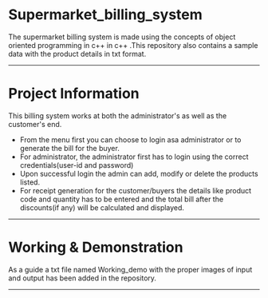# Supermarket_billing_system
The supermarket billing system is made using the concepts of object oriented programming in c++ in c++ .This repository also contains a sample data with the product details in txt format.

---

# Project Information

This billing system works at both the administrator's as well as the customer's end.

- From the menu first you can choose to login asa administrator or to generate the bill for the buyer.
- For administrator, the administrator first has to login using the correct credentials(user-id and password)
- Upon successful login the admin can add, modify or delete the products listed.
- For receipt generation  for the customer/buyers the details like product code and quantity has to be entered and the total bill after the discounts(if any) will be calculated and displayed.
  


---

#  Working & Demonstration
As a guide a txt file named Working_demo with the proper images of input and output has been added in the repository.

---

